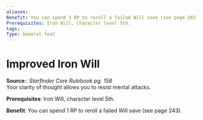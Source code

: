 ```yaml
---
aliases: 
Benefit: You can spend 1 RP to reroll a failed Will save (see page 243).
Prerequisites: Iron Will, character level 5th.
tags: 
Type: General Feat
---
```


# Improved Iron Will

**Source**:: _Starfinder Core Rulebook pg. 158_  
Your clarity of thought allows you to resist mental attacks.

**Prerequisites**: Iron Will, character level 5th.

**Benefit**: You can spend 1 RP to reroll a failed Will save (see page 243).

